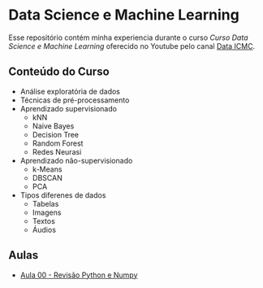 # Data Science e Machine Learning

Esse repositório contém minha experiencia durante o curso *Curso Data Science e Machine Learning* oferecido no Youtube pelo canal <a href="">Data ICMC</a>.

## Conteúdo do Curso
* Análise exploratória de dados
* Técnicas de pré-processamento
* Aprendizado supervisionado
  * kNN
  * Naive Bayes
  * Decision Tree
  * Random Forest
  * Redes Neurasi
* Aprendizado não-supervisionado
  * k-Means
  * DBSCAN
  * PCA
* Tipos diferenes de dados
  * Tabelas
  * Imagens
  * Textos
  * Áudios

## Aulas
* <a href="https://github.com/cotozelo/Data_Science_Machine_Learning_-_Data_ICMC/blob/main/Notebooks/Aulas/Aula_00_Python_Numpy.ipynb">Aula 00 - Revisão Python e Numpy</a>
